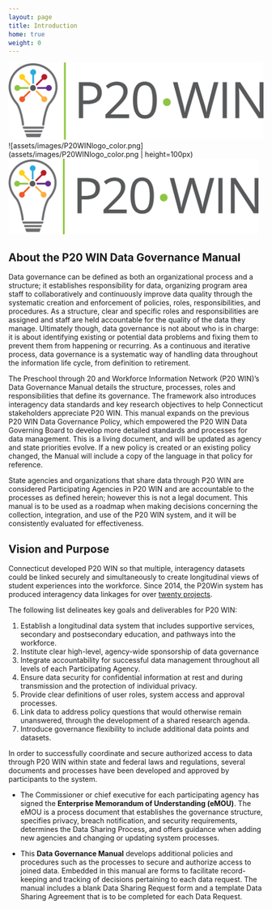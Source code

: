 ```yaml
---
layout: page
title: Introduction
home: true
weight: 0
---
```

![](assets/images/P20WINlogo_color.png)
![assets/images/P20WINlogo_color.png](assets/images/P20WINlogo_color.png | height=100px)
<img src="assets/images/P20WINlogo_color.png" height="150">

## About the P20 WIN Data Governance Manual 

Data governance can be defined as both an organizational process and a structure; it establishes responsibility for data, organizing program area staff to collaboratively and continuously improve data quality through the systematic creation and enforcement of policies, roles, responsibilities, and procedures. As a structure, clear and specific roles and responsibilities are assigned and staff are held accountable for the quality of the data they manage. Ultimately though, data governance is not about who is in charge: it is about identifying existing or potential data problems and fixing them to prevent them from happening or recurring. As a continuous and iterative process, data governance is a systematic way of handling data throughout the information life cycle, from definition to retirement. 

The Preschool through 20 and Workforce Information Network (P20 WIN)’s Data Governance Manual details the structure, processes, roles and responsibilities that define its governance. The framework also introduces interagency data standards and key research objectives to help Connecticut stakeholders appreciate P20 WIN. This manual expands on the previous P20 WIN Data Governance Policy, which empowered the P20 WIN Data Governing Board to develop more detailed standards and processes for data management. This is a living document, and will be updated as agency and state priorities evolve. If a new policy is created or an existing policy changed, the Manual will include a copy of the language in that policy for reference.

State agencies and organizations that share data through P20 WIN are considered Participating Agencies in P20 WIN and are accountable to the processes as defined herein; however this is not a legal document. This manual is to be used as a roadmap when making decisions concerning the collection, integration, and use of the P20 WIN system, and it will be consistently evaluated for effectiveness.


## Vision and Purpose

Connecticut developed P20 WIN so that multiple, interagency datasets could be linked securely and simultaneously to create longitudinal views of student experiences into the workforce. Since 2014, the P20Win system has produced interagency data linkages for over [twenty projects](https://portal.ct.gov/OPM/P20Win/Reports).  

The following list delineates key goals and deliverables for P20 WIN: 
1. Establish a longitudinal data system that includes supportive services, secondary and postsecondary education, and pathways into the workforce.
2. Institute clear high-level, agency-wide sponsorship of data governance
3. Integrate accountability for successful data management throughout all levels of each Participating Agency.
4. Ensure data security for confidential information at rest and during transmission and the protection of individual privacy. 
5. Provide clear definitions of user roles, system access and approval processes.
6. Link data to address policy questions that would otherwise remain unanswered, through the development of a shared research agenda. 
7. Introduce governance flexibility to include additional data points and datasets.

In order to successfully coordinate and secure authorized access to data through P20 WIN within state and federal laws and regulations, several documents and processes have been developed and approved by participants to the system. 

* The Commissioner or chief executive for each participating agency has signed the **Enterprise Memorandum of Understanding (eMOU)**. The eMOU is a process document that establishes the governance structure, specifies privacy, breach notification, and security requirements, determines the Data Sharing Process, and offers guidance when adding new agencies and changing or updating system processes. 
  
* This **Data Governance Manual** develops additional policies and procedures such as the processes to secure and authorize access to joined data. Embedded in this manual are forms to facilitate record-keeping and tracking of decisions pertaining to each data request. The manual includes a blank Data Sharing Request form and a template Data Sharing Agreement that is to be completed for each Data Request.
